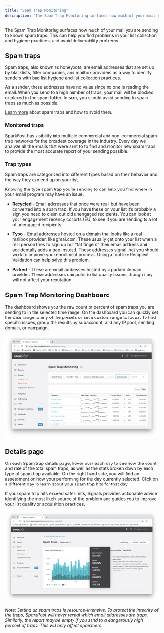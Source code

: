 ```yaml
---
title: "Spam Trap Monitoring"
description: "The Spam Trap Monitoring surfaces how much of your mail you are sending to known spam traps. This can help you find problems in your list collection and hygiene practices, and avoid deliverability problems."
---
```


The Spam Trap Monitoring surfaces how much of your mail you are sending to known spam traps. This can help you find problems in your list collection and hygiene practices, and avoid deliverability problems.

## Spam traps

Spam traps, also known as honeypots, are email addresses that are set up by blacklists, filter companies, and mailbox providers as a way to identify senders with bad list hygiene and list collection practices.

As a sender, these addresses have no value since no one is reading the email. When you send to a high number of traps, your mail will be blocked or placed in the spam folder. In sum, you should avoid sending to spam traps as much as possible.

[Learn more](https://www.sparkpost.com/email-deliverability-guide/spam-traps/) about spam traps and how to avoid them.

### Monitored traps

SparkPost has visibility into multiple commercial and non-commercial spam trap networks for the broadest coverage in the industry. Every day we analyze all the emails that were sent to to find and monitor new spam traps to provide the most accurate report of your sending possible.

### Trap types

Spam traps are categorized into different types based on their behavior and the way they can end up on your list.

Knowing the type spam trap you’re sending to can help you find where in your email program may have an issue.

* **Recycled** - Email addresses that once were real, but have been converted into a spam trap. If you have these on your list it’s probably a sign you need to clean out old unengaged recipients. You can look at your engagement recency cohorts (EU) to see if you are sending to a lot of unengaged recipients.
* **Typo** - Email addresses hosted on a domain that looks like a real mailbox provider, like gmal.com. These usually get onto your list when a real person tries to sign up but “fat fingers” their email address and accidentally adds a trap instead. These addresses signal that you should work to improve your enrollment process. Using a tool like Recipient Validation can help solve this problem.

* **Parked** - These are email addresses hosted by a parked domain provider. These addresses can point to list quality issues, though they will not affect your reputation.


## Spam Trap Monitoring Dashboard

The dashboard shows you the raw count or percent of spam traps you are sending to in the selected time range. On the dashboard you can quickly set the date range to any of the presets or set a custom range to focus. To find specific issues, group the results by subaccount, and any IP pool, sending domain, or campaign.


![Spam Trap Monitoring dashboard](media/spam-traps/dashboard.png)


## Details page

On each Spam trap details page, hover over each day to see how the count and rate of the total spam traps, as well as the stats broken down by each type of spam trap available. On the right hand side, you will find an assessment on how your performing for the day currently selected. Click on a different day to learn about your spam trap hits for that day.

If your spam trap hits exceed safe limits, Signals provides actionable advice identifying the most likely source of the problem and guides you to improve your [list quality](https://www.sparkpost.com/docs/signals/list-hygiene/) or [acquisition practices](https://www.sparkpost.com/docs/signals/subscriber-acquisition/).


![Spam Trap Monitoring details page](media/spam-traps/details.png)


_*Note:* Setting up spam traps is resource-intensive. To protect the integrity of the traps, SparkPost will never reveal which email addresses are traps. Similarly, the report may be empty if you send to a dangerously high percent of traps. This will only affect spammers._